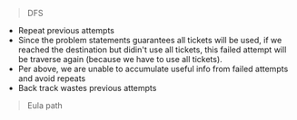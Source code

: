 > DFS

- Repeat previous attempts
- Since the problem statements guarantees all tickets will be used, if we reached the destination but didin't use all tickets, this failed attempt will be traverse again (because we have to use all tickets).
- Per above, we are unable to accumulate useful info from failed attempts and avoid repeats
- Back track wastes previous attempts

> Eula path
